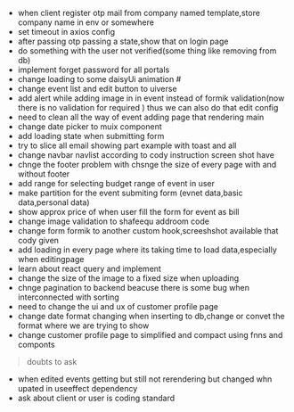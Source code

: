  * when client register otp mail from company named template,store company name in env or somewhere
 * set timeout in axios config
 * after passing otp passing a state,show that on login page
 * do something with the user not verified(some thing like removing from db)
 * implement forget password for all portals
 * change loading to some daisyUi animation #
 * change event list and edit button to uiverse
 * add alert while adding image in in event instead of formik validation(now there is no validation for required ) thus we can also do that edit config
 * need to clean all the way of event adding page that rendering main 
 * change date picker to muix component
 * add loading state when submitting form
 * try to slice all email showing part example with toast and all
 * change navbar navlist according to cody instruction screen shot have
 * chnge the footer problem with chsnge the size of every page with and without footer
 * add range for selecting budget range of event in user
 * make partition for the event submiting form (evnet data,basic data,personal data)
 * show approx price of when user fill the form for event as bill
 * change image validation to shafeequ addroom code 
 * change form formik to another custom hook,screeshshot available that cody given
 * add loading in every page where its taking time to load data,especially when editingpage
 * learn about react query and implement
 * change the size of the image to a fixed size when uploading
 * chnge pagination to backend beacuse there is some bug when interconnected with sorting
 * need to change the ui and ux of customer profile page 
 * change date format changing when inserting to db,change or convet the format where we are trying to show
 * change customer profile page to simplified and compact using fnns and componts







 > doubts to ask 
 * when edited events getting but still not rerendering but changed whn upated in useeffect dependency
 * ask about client or user is coding standard